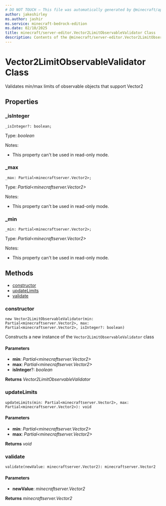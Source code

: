 ```yaml
---
# DO NOT TOUCH — This file was automatically generated by @minecraft/api-docs-generator, to report problems file an issue at https://github.com/Mojang/minecraft-scripting-libraries
author: jakeshirley
ms.author: jashir
ms.service: minecraft-bedrock-edition
ms.date: 02/10/2025
title: minecraft/server-editor.Vector2LimitObservableValidator Class
description: Contents of the @minecraft/server-editor.Vector2LimitObservableValidator class.
---
```

# Vector2LimitObservableValidator Class

Validates min/max limits of observable objects that support Vector2

## Properties

### **_isInteger**
`_isInteger?: boolean;`

Type: *boolean*

Notes:
  - This property can't be used in read-only mode.

### **_max**
`_max: Partial<minecraftserver.Vector2>;`

Type: *Partial<minecraftserver.Vector2>*

Notes:
  - This property can't be used in read-only mode.

### **_min**
`_min: Partial<minecraftserver.Vector2>;`

Type: *Partial<minecraftserver.Vector2>*

Notes:
  - This property can't be used in read-only mode.

## Methods
- [constructor](#(constructor))
- [updateLimits](#updatelimits)
- [validate](#validate)

### **constructor**
`
new Vector2LimitObservableValidator(min: Partial<minecraftserver.Vector2>, max: Partial<minecraftserver.Vector2>, isInteger?: boolean)
`

Constructs a new instance of the `Vector2LimitObservableValidator` class

#### **Parameters**
- **min**: *Partial<minecraftserver.Vector2>*
- **max**: *Partial<minecraftserver.Vector2>*
- **isInteger**?: *boolean*

**Returns** *Vector2LimitObservableValidator*

### **updateLimits**
`
updateLimits(min: Partial<minecraftserver.Vector2>, max: Partial<minecraftserver.Vector2>): void
`

#### **Parameters**
- **min**: *Partial<minecraftserver.Vector2>*
- **max**: *Partial<minecraftserver.Vector2>*

**Returns** *void*

### **validate**
`
validate(newValue: minecraftserver.Vector2): minecraftserver.Vector2
`

#### **Parameters**
- **newValue**: *minecraftserver.Vector2*

**Returns** *minecraftserver.Vector2*
